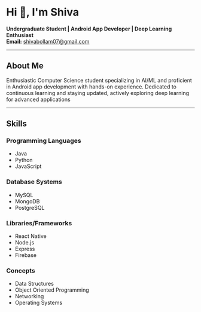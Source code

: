 # Hi 👋, I'm Shiva

**Undergraduate Student | Android App Developer | Deep Learning Enthusiast**  
**Email:** shivabollam07@gmail.com  

---

## About Me

Enthusiastic Computer Science student specializing in AI/ML and proficient in Android app development with hands-on experience. Dedicated to continuous learning and staying updated, actively exploring deep learning for advanced applications

---

## Skills

### Programming Languages
- Java
- Python
- JavaScript

### Database Systems
- MySQL
- MongoDB
- PostgreSQL

### Libraries/Frameworks
- React Native
- Node.js
- Express
- Firebase

### Concepts
- Data Structures
- Object Oriented Programming
- Networking
- Operating Systems
